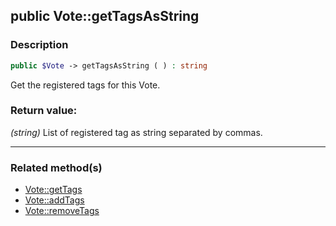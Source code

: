 ## public Vote::getTagsAsString

### Description    

```php
public $Vote -> getTagsAsString ( ) : string
```

Get the registered tags for this Vote.
    

### Return value:   

*(string)* List of registered tag as string separated by commas.


---------------------------------------

### Related method(s)      

* [Vote::getTags](../Vote%20Class/public%20Vote--getTags.md)    
* [Vote::addTags](../Vote%20Class/public%20Vote--addTags.md)    
* [Vote::removeTags](../Vote%20Class/public%20Vote--removeTags.md)    
